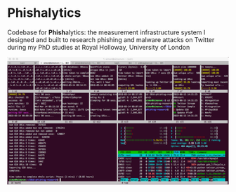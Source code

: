 # Phishalytics

Codebase for <b>Phish</b>alytics: the measurement infrastructure system I designed and built to research phishing and malware attacks on Twitter during my PhD studies at Royal Holloway, University of London

![phishalytics terminal screenshot](https://github.com/sjbell/phishalytics/blob/master/terminal-screenshot.png?raw=true)
